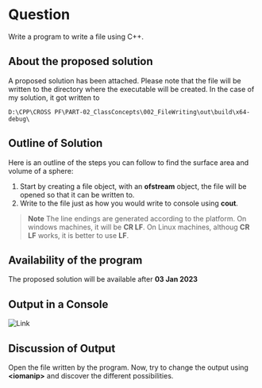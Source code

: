 # Question #
Write a program to write a file using C++.
## About the proposed solution ##
A proposed solution has been attached.  Please note that the file will be written to the directory where the executable will be created.  In the case of my solution, it got written to 

```D:\CPP\CROSS PF\PART-02_ClassConcepts\002_FileWriting\out\build\x64-debug\```
## Outline of Solution ##
Here is an outline of the steps you can follow to find the surface area and volume of a sphere:
1. Start by creating a file object, with an __ofstream__ object, the file will be opened so that it can be written to.
2. Write to the file just as how you would write to console using __cout__.
> **Note**
> The line endings are generated according to the platform.  On windows machines, it will be __CR LF__.  On Linux machines, althoug __CR LF__ works, it is better to use __LF__. 
## Availability of the program ##
The proposed solution will be available after __03 Jan 2023__
## Output in a Console ##

![Link](Assets/Images/Output.png)

## Discussion of Output ##
Open the file written by the program.  Now, try to change the output using __\<iomanip\>__ and discover the different possibilities.
